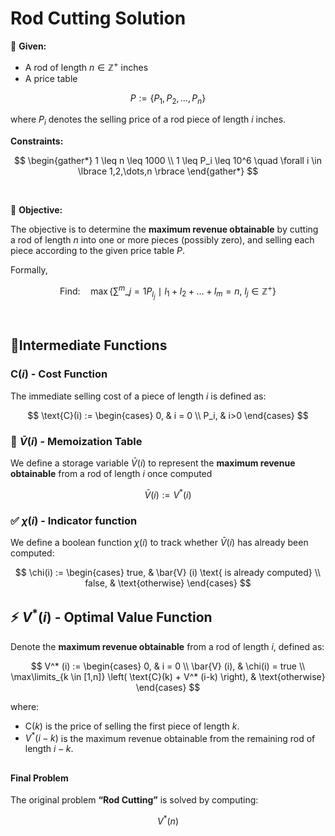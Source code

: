 # Rod Cutting Solution

📝 **Given:**

- A rod of length $n \in ℤ^+$ inches
- A price table

$$
P := \lbrace P_1, P_2, \dots, P_n \rbrace
$$

where $P_i$ denotes the selling price of a rod piece of length $i$ inches.


**Constraints:**

$$
\begin{gather*}
1 \leq n \leq 1000 \\
1 \leq P_i \leq 10^6 \quad \forall i \in \lbrace 1,2,\dots,n \rbrace
\end{gather*}
$$

<br>

🎯 **Objective:**

The objective is to determine the **maximum revenue obtainable** by cutting a rod of length $n$ into one or more pieces (possibly zero), and selling each piece according to the given price table $P$.

Formally,

$$
\text{Find:} \quad \max \left\lbrace \sum^m\_{j=1} P_{l_j} \ \mid \ l_1 + l_2 + \dots + l_m = n, \ l_j \in ℤ^+ \right\rbrace
$$

<br>


## 🔹Intermediate Functions

### $\text{C}(i)$ - Cost Function
The immediate selling cost of a piece of length $i$ is defined as:

$$
\text{C}(i) := 
\begin{cases}
0, & i = 0 \\
P_i, & i>0
\end{cases}
$$

### 💾 $\bar{V}(i)$ - Memoization Table
We define a storage variable $\bar{V}(i)$ to represent the **maximum revenue obtainable** from a rod of length $i$ once computed

$$
\bar{V}(i) := V^* (i)
$$

### ✅ $\chi(i)$ - Indicator function
We define a boolean function $\chi(i)$ to track whether $\bar{V}(i)$ has already been computed:

$$
  \chi(i) := 
  \begin{cases}
  true,  & \bar{V} (i) \text{ is already computed} \\
  false, & \text{otherwise}
  \end{cases}
$$


## ⚡ $V^* (i)$ - Optimal Value Function
Denote the **maximum revenue obtainable** from a rod of length $i$, defined as:

$$
V^* (i) :=
\begin{cases}
0, & i = 0 \\
\bar{V} (i), & \chi(i) = true \\
\max\limits_{k \in [1,n]} \left( \text{C}(k) + V^* (i-k) \right), & \text{otherwise}
\end{cases}
$$

where:
- $\text{C}(k)$ is the price of selling the first piece of length $k$.
- $V^* (i-k)$ is the maximum revenue obtainable from the remaining rod of length $i-k$.

##

#### Final Problem

The original problem **“Rod Cutting”** is solved by computing:

$$ 
V^* (n)
$$

